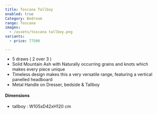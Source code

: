 ```yaml
---
title: Toscana Tallboy
enabled: true
Category: Bedroom
range: Toscana
images:
  - /assets/toscana tallboy.png
variants:
  - price: 77500

---
```

* 5 draws ( 2 over 3 )
* Solid Mountain Ash with Naturally occurring grains and knots which makes every piece unique
* Timeless design makes this a very versatile range, featuring a vertical panelled headboard
* Metal Handle on Dresser, bedside & Tallboy


#### Dimensions
* tallboy : W105xD42xH120 cm
